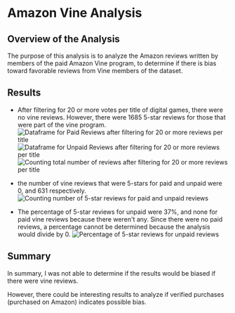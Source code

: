 # Amazon Vine Analysis 

## Overview of the Analysis
The purpose of this analysis is to analyze the Amazon reviews written by members of the paid Amazon Vine program, to determine if there is bias toward favorable reviews from Vine members of the dataset. 

## Results 
* After filtering for 20 or more votes per title of digital games, there were no vine reviews. However, there were 1685 5-star reviews for those that were part of the vine program. 
![Dataframe for Paid Reviews after filtering for 20 or more reviews per title](https://github.com/jennymvo/Amazon_Vine_Analysis/blob/main/images/df_reviews_paid.jpg "Dataframe for Paid Reviews after filtering for 20 or more reviews per title")
![Dataframe for Unpaid Reviews after filtering for 20 or more reviews per title](https://github.com/jennymvo/Amazon_Vine_Analysis/blob/main/images/df_reviews_unpaid.jpg "Dataframe for Unpaid Reviews after filtering for 20 or more reviews per title")
![Counting total number of reviews after filtering for 20 or more reviews per title](https://github.com/jennymvo/Amazon_Vine_Analysis/blob/main/images/total_reviews.jpg "Counting total number of reviews after filtering for 20 or more reviews per title")

* the number of vine reviews that were 5-stars for paid and unpaid were 0, and 631 respectively.
![Counting number of 5-star reviews for paid and unpaid reviews](https://github.com/jennymvo/Amazon_Vine_Analysis/blob/main/images/5-star_reviews.jpg "Counting number of 5-star reviews for paid and unpaid reviews")

* The percentage of 5-star reviews for unpaid were 37%, and none for paid vine reviews because there weren't any. Since there were no paid reviews, a percentage cannot be determined because the analysis would divide by 0.
![Percentage of 5-star reviews for unpaid reviews](https://github.com/jennymvo/Amazon_Vine_Analysis/blob/main/images/percent_5-star.jpg "Percentage of 5-star reviews for unpaid reviews")

## Summary
In summary, I was not able to determine if the results would be biased if there were vine reviews. 

However, there could be interesting results to analyze if verified purchases (purchased on Amazon) indicates possible bias. 